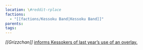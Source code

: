 ```yaml
---
location: \#reddit-rplace
factions:
  - "[[factions/Kessoku Band|Kessoku Band]]"
parents: 
tags: 
---
```

*[[Grizzchan]]* [informs Kessokers of last year’s use of an overlay.](https://discord.com/channels/1093664259273130084/1131230952119615600/1131581835453927495)
